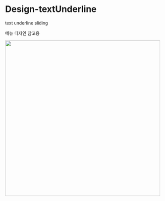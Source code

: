 # Design-textUnderline
text underline sliding

메뉴 디자인 참고용

<img src='https://user-images.githubusercontent.com/81336853/152029092-7fca2e76-bbf5-47aa-90c6-b054183c8a3e.mov' width='500'/>
